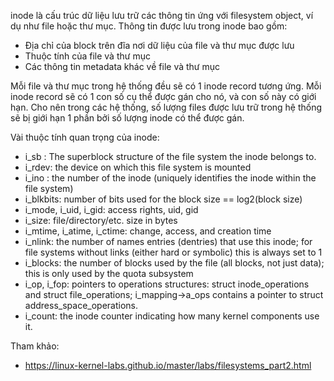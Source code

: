 inode là cấu trúc dữ liệu lưu trữ các thông tin ứng với filesystem object, ví dụ như file hoặc thư mục. Thông tin được lưu trong inode bao gồm:
- Địa chỉ của block trên đĩa nơi dữ liệu của file và thư mục được lưu
- Thuộc tính của file và thư mục 
- Các thông tin metadata khác về file và thư mục

Mỗi file và thư mục trong hệ thống đều sẽ có 1 inode record tương ứng. Mỗi inode record sẽ có 1 con số cụ thể được gán cho nó, và con số này có giới hạn. Cho nên trong các hệ thống, số lượng files được lưu trữ trong hệ thống sẽ bị giới hạn 1 phần bởi số lượng inode có thể được gán.

Vài thuộc tính quan trọng của inode:
- i_sb : The superblock structure of the file system the inode belongs to.
- i_rdev: the device on which this file system is mounted
- i_ino : the number of the inode (uniquely identifies the inode within the file system)
- i_blkbits: number of bits used for the block size == log2(block size)
- i_mode, i_uid, i_gid: access rights, uid, gid
- i_size: file/directory/etc. size in bytes
- i_mtime, i_atime, i_ctime: change, access, and creation time
- i_nlink: the number of names entries (dentries) that use this inode; for file systems without links (either hard or symbolic) this is always set to 1
- i_blocks: the number of blocks used by the file (all blocks, not just data); this is only used by the quota subsystem
- i_op, i_fop: pointers to operations structures: struct inode_operations and struct file_operations; i_mapping->a_ops contains a pointer to struct address_space_operations.
- i_count: the inode counter indicating how many kernel components use it.

Tham khảo:
- https://linux-kernel-labs.github.io/master/labs/filesystems_part2.html